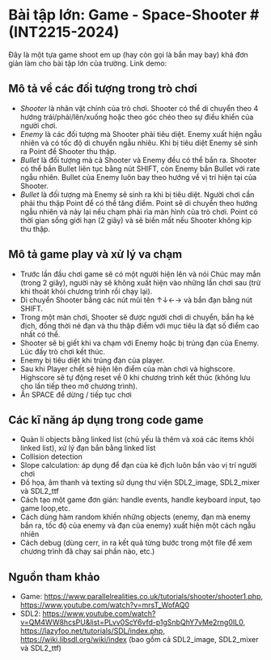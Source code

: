 # Bài tập lớn: Game - Space-Shooter # (INT2215-2024)
Đây là một tựa game shoot em up (hay còn gọi là bắn may bay) khá đơn giản làm cho bài tập lớn của trường.
Link demo:

## Mô tả về các đối tượng trong trò chơi

- *Shooter* là nhân vật chính của trò chơi. Shooter có thể di chuyển theo 4 hướng trái/phải/lên/xuống hoặc theo góc chéo theo sự điều khiển của người chơi.
- *Enemy* là các đối tượng mà Shooter phải tiêu diệt. Enemy xuất hiện ngẫu nhiên và có tốc độ di chuyển ngẫu nhiêu. Khi bị tiêu diệt Enemy sẽ sinh ra Point để Shooter thu thập.
- *Bullet* là đối tượng mà cả Shooter và Enemy đều có thể bắn ra. Shooter có thể bắn Bullet liên tục bằng nút SHIFT, còn Enemy bắn Bullet với rate ngẫu nhiên. Bullet của Enemy luôn bay theo hướng về vị trí hiện tại của Shooter.
- *Bullet* là đối tượng mà Enemy sẽ sinh ra khi bị tiêu diệt. Người chơi cần phải thu thập Point để có thể tăng điểm. Point sẽ di chuyển theo hướng ngẫu nhiên và nảy lại nếu chạm phải rìa màn hình của trò chơi. Point có thời gian sống giới hạn (2 giây) và sẽ biến mất nếu Shooter không kịp thu thập.

## Mô tả game play và xử lý va chạm
- Trước lần đầu chơi game sẽ có một người hiện lên và nói Chúc may mắn (trong 2 giây), người này sẽ không xuất hiện vào những lần chơi sau (trừ khi thoát khỏi chương trình rồi chạy lại).
- Di chuyển Shooter bằng các nút mũi tên ↑↓←→ và bắn đạn bằng nút SHIFT.
- Trong một màn chơi, Shooter sẽ được người chơi di chuyển, bắn hạ kẻ địch, đồng thời né đạn và thu thập điểm với mục tiêu là đạt số điểm cao nhất có thể.
- Shooter sẽ bị giết khi va chạm với Enemy hoặc bị trúng đạn của Enemy. Lúc đấy trò chơi kết thúc.
- Enemy bị tiêu diệt khi trúng đạn của player.
- Sau khi Player chết sẽ hiện lên điểm của màn chơi và highscore. Highscore sẽ tự động reset về 0 khi chương trình kết thúc (không lưu cho lần tiếp theo mở chương trình).
- Ấn SPACE để dừng / tiếp tục chơi

## Các kĩ năng áp dụng trong code game
- Quản lí objects bằng linked list (chủ yếu là thêm và xoá các items khỏi linked list), xử lý đạn bắn bằng linked list
- Collision detection
- Slope calculation: áp dụng để đạn của kẻ địch luôn bắn vào vị trí người chơi
- Đồ họa, âm thanh và texting sử dụng thư viện SDL2_image, SDL2_mixer và SDL2_ttf
- Cách tạo một game đơn giản: handle events, handle keyboard input, tạo game loop,etc.
- Cách dùng hàm random khiến những objects (enemy, đạn mà enemy bắn ra, tốc độ của enemy và đạn của enemy) xuất hiện một cách ngẫu nhiên
- Cách debug (dùng cerr, in ra kết quả từng bước trong một file để xem chương trình đã chạy sai phần nào, etc.)

## Nguồn tham khảo
- Game: https://www.parallelrealities.co.uk/tutorials/shooter/shooter1.php, https://www.youtube.com/watch?v=mrsT_WofAQ0
- SDL2: https://www.youtube.com/watch?v=QM4WW8hcsPU&list=PLvv0ScY6vfd-p1gSnbQhY7vMe2rng0IL0, https://lazyfoo.net/tutorials/SDL/index.php, https://wiki.libsdl.org/wiki/index (bao gồm cả SDL2_image, SDL2_mixer và SDL2_ttf)
